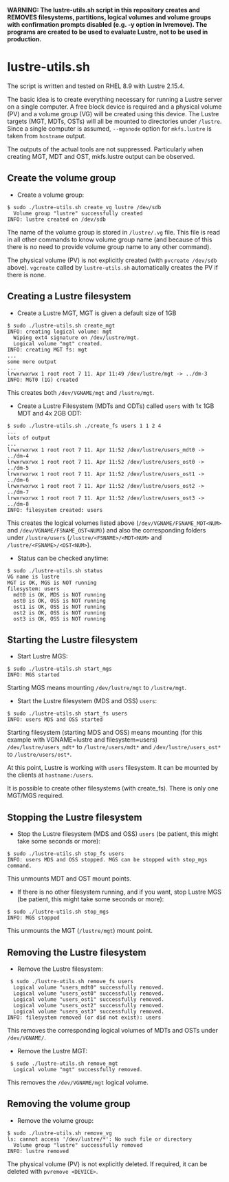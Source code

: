 **WARNING: The lustre-utils.sh script in this repository creates and REMOVES filesystems, partitions, logical volumes and volume groups with confirmation prompts disabled (e.g. -y option in lvremove). The programs are created to be used to evaluate Lustre, not to be used in production.**

# lustre-utils.sh

The script is written and tested on RHEL 8.9 with Lustre 2.15.4.

The basic idea is to create everything necessary for running a Lustre server on a single computer. A free block device is required and a physical volume (PV) and a volume group (VG) will be created using this device. The Lustre targets (MGT, MDTs, OSTs) will all be mounted to directories under `/lustre`. Since a single computer is assumed, `--mgsnode` option for `mkfs.lustre` is taken from `hostname` output.

The outputs of the actual tools are not suppressed. Particularly when creating MGT, MDT and OST, mkfs.lustre output can be observed.

## Create the volume group

- Create a volume group:

```
$ sudo ./lustre-utils.sh create_vg lustre /dev/sdb
  Volume group "lustre" successfully created
INFO: lustre created on /dev/sdb
```

The name of the volume group is stored in `/lustre/.vg` file. This file is read in all other commands to know volume group name (and because of this there is no need to provide volume group name to any other command).

The physical volume (PV) is not explicitly created (with `pvcreate /dev/sdb` above). `vgcreate` called by `lustre-utils.sh` automatically creates the PV if there is none.

## Creating a Lustre filesystem

- Create a Lustre MGT, MGT is given a default size of 1GB

```
$ sudo ./lustre-utils.sh create_mgt
INFO: creating logical volume: mgt
  Wiping ext4 signature on /dev/lustre/mgt.
  Logical volume "mgt" created.
INFO: creating MGT fs: mgt
...
some more output
...
lrwxrwxrwx 1 root root 7 11. Apr 11:49 /dev/lustre/mgt -> ../dm-3
INFO: MGT0 (1G) created
```

This creates both `/dev/VGNAME/mgt` and `/lustre/mgt`.

- Create a Lustre Filesystem (MDTs and ODTs) called `users` with 1x 1GB MDT and 4x 2GB ODT:

```
$ sudo ./lustre-utils.sh ./create_fs users 1 1 2 4
...
lots of output
...
lrwxrwxrwx 1 root root 7 11. Apr 11:52 /dev/lustre/users_mdt0 -> ../dm-4
lrwxrwxrwx 1 root root 7 11. Apr 11:52 /dev/lustre/users_ost0 -> ../dm-5
lrwxrwxrwx 1 root root 7 11. Apr 11:52 /dev/lustre/users_ost1 -> ../dm-6
lrwxrwxrwx 1 root root 7 11. Apr 11:52 /dev/lustre/users_ost2 -> ../dm-7
lrwxrwxrwx 1 root root 7 11. Apr 11:52 /dev/lustre/users_ost3 -> ../dm-8
INFO: filesystem created: users
```

This creates the logical volumes listed above (`/dev/VGNAME/FSNAME_MDT<NUM>` and `/dev/VGNAME/FSNAME_OST<NUM)`) and also the corresponding folders under `/lustre/users` (`/lustre/<FSNAME>/<MDT<NUM>` and `/lustre/<FSNAME>/<OST<NUM>`).

- Status can be checked anytime:

```
$ sudo ./lustre-utils.sh status
VG name is lustre
MGT is OK, MGS is NOT running
filesystem: users
  mdt0 is OK, MDS is NOT running
  ost0 is OK, OSS is NOT running
  ost1 is OK, OSS is NOT running
  ost2 is OK, OSS is NOT running
  ost3 is OK, OSS is NOT running
```

## Starting the Lustre filesystem

- Start Lustre MGS:

```
$ sudo ./lustre-utils.sh start_mgs
INFO: MGS started
```

Starting MGS means mounting `/dev/lustre/mgt` to `/lustre/mgt`.

- Start the Lustre filesystem (MDS and OSS) `users`:

```
$ sudo ./lustre-utils.sh start_fs users
INFO: users MDS and OSS started
```

Starting filesystem (starting MDS and OSS) means mounting (for this example with VGNAME=lustre and filesystem=users) `/dev/lustre/users_mdt*` to `/lustre/users/mdt*` and `/dev/lustre/users_ost*` to `/lustre/users/ost*`.

At this point, Lustre is working with `users` filesystem. It can be mounted by the clients at `hostname:/users`.

It is possible to create other filesystems (with create_fs). There is only one MGT/MGS required.

## Stopping the Lustre filesystem

- Stop the Lustre filesystem (MDS and OSS) `users` (be patient, this might take some seconds or more):

```
$ sudo ./lustre-utils.sh stop_fs users
INFO: users MDS and OSS stopped. MGS can be stopped with stop_mgs command.
```

This unmounts MDT and OST mount points.

- If there is no other filesystem running, and if you want, stop Lustre MGS (be patient, this might take some seconds or more):

```
$ sudo ./lustre-utils.sh stop_mgs
INFO: MGS stopped
```

This unmounts the MGT (`/lustre/mgt`) mount point.

## Removing the Lustre filesystem

- Remove the Lustre filesystem:

```
 $ sudo ./lustre-utils.sh remove_fs users
  Logical volume "users_mdt0" successfully removed.
  Logical volume "users_ost0" successfully removed.
  Logical volume "users_ost1" successfully removed.
  Logical volume "users_ost2" successfully removed.
  Logical volume "users_ost3" successfully removed.
INFO: filesystem removed (or did not exist): users
```

This removes the corresponding logical volumes of MDTs and OSTs under `/dev/VGNAME/`.

- Remove the Lustre MGT:

```
 $ sudo ./lustre-utils.sh remove_mgt
  Logical volume "mgt" successfully removed.
```

This removes the `/dev/VGNAME/mgt` logical volume.

## Removing the volume group

- Remove the volume group:

```
$ sudo ./lustre-utils.sh remove_vg
ls: cannot access '/dev/lustre/*': No such file or directory
  Volume group "lustre" successfully removed
INFO: lustre removed
```

The physical volume (PV) is not explicitly deleted. If required, it can be deleted with `pvremove <DEVICE>`.
